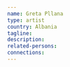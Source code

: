 ```yaml
---
name: Greta Pllana
type: artist
country: Albania
tagline:
description:
related-persons:
connections:
---
```

